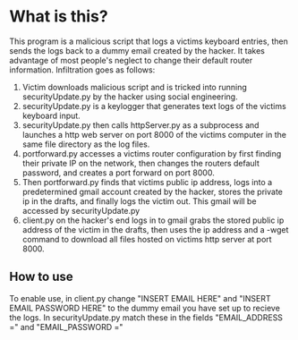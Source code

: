 # What is this?

This program is a malicious script that logs a victims keyboard entries, then sends the logs back to a dummy email created by the hacker. It takes advantage of most people's neglect to change their default router information.
Infiltration goes as follows:
1. Victim downloads malicious script and is tricked into running securityUpdate.py by the hacker using social engineering.
2. securityUpdate.py is a keylogger that generates text logs of the victims keyboard input.
3. securityUpdate.py then calls httpServer.py as a subprocess and launches a http web server on port 8000 of the victims computer in the same file directory as the log files.
4. portforward.py accesses a victims router configuration by first finding their private IP on the network, then changes the routers default password, and creates a port forward on port 8000. 
5. Then portforward.py finds that victims public ip address, logs into a predetermined gmail account created by the hacker, stores the private ip in the drafts, and finally logs the victim out. This gmail will be accessed by securityUpdate.py
6. client.py on the hacker's end logs in to gmail grabs the stored public ip address of the victim in the drafts, then uses the ip address and a -wget command to download all files hosted on victims http server at port 8000.

## How to use

To enable use, in client.py change "INSERT EMAIL HERE" and "INSERT EMAIL PASSWORD HERE" to the dummy email you have set up to recieve the logs. In securityUpdate.py match these in the fields "EMAIL_ADDRESS =" and "EMAIL_PASSWORD ="

